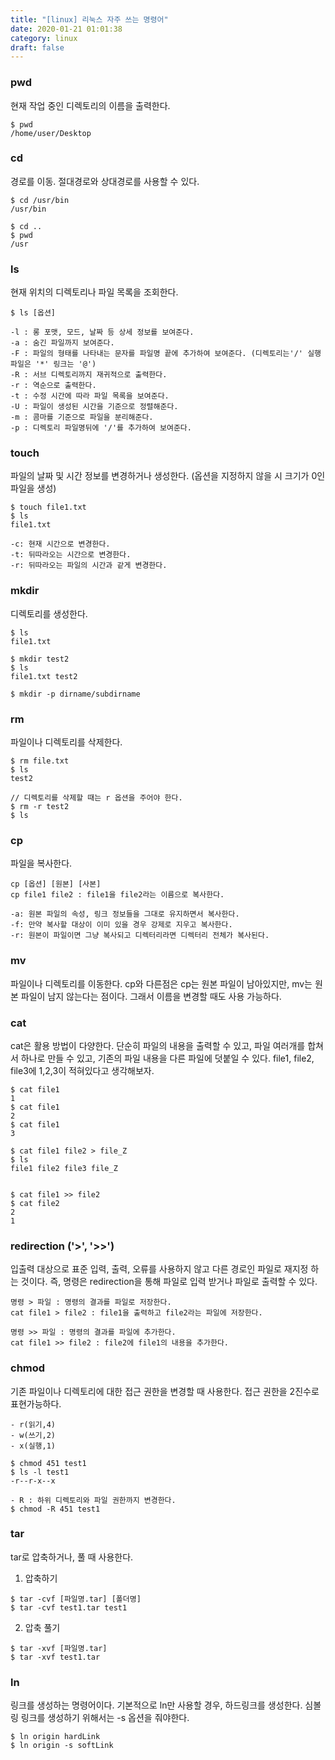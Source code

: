 ```yaml
---
title: "[linux] 리눅스 자주 쓰는 명령어"
date: 2020-01-21 01:01:38
category: linux
draft: false
---
```


### pwd
현재 작업 중인 디렉토리의 이름을 출력한다.

```
$ pwd
/home/user/Desktop
```

### cd
경로를 이동. 절대경로와 상대경로를 사용할 수 있다.

```
$ cd /usr/bin
/usr/bin

$ cd ..
$ pwd
/usr
```

### ls
현재 위치의 디렉토리나 파일 목록을 조회한다.

```
$ ls [옵션]
```

```
-l : 롱 포맷, 모드, 날짜 등 상세 정보를 보여준다.
-a : 숨긴 파일까지 보여준다.
-F : 파일의 형태를 나타내는 문자를 파일명 끝에 추가하여 보여준다. (디렉토리는'/' 실행파일은 '*' 링크는 '@')
-R : 서브 디렉토리까지 재귀적으로 출력한다.
-r : 역순으로 출력한다.
-t : 수정 시간에 따라 파일 목록을 보여준다.
-U : 파일이 생성된 시간을 기준으로 정렬해준다.
-m : 콤마를 기준으로 파일을 분리해준다.
-p : 디렉토리 파일명뒤에 '/'를 추가하여 보여준다.
```

### touch
파일의 날짜 및 시간 정보를 변경하거나 생성한다. (옵션을 지정하지 않을 시 크기가 0인 파일을 생성)

```
$ touch file1.txt
$ ls
file1.txt
```

```
-c: 현재 시간으로 변경한다.
-t: 뒤따라오는 시간으로 변경한다.
-r: 뒤따라오는 파일의 시간과 같게 변경한다.
```

### mkdir
디렉토리를 생성한다.

```
$ ls
file1.txt

$ mkdir test2
$ ls
file1.txt test2

$ mkdir -p dirname/subdirname
```

### rm
파일이나 디렉토리를 삭제한다.

```
$ rm file.txt
$ ls
test2

// 디렉토리를 삭제할 때는 r 옵션을 주어야 한다.
$ rm -r test2
$ ls

```

### cp
파일을 복사한다.

```
cp [옵션] [원본] [사본]
cp file1 file2 : file1을 file2라는 이름으로 복사한다.
```

```
-a: 원본 파일의 속성, 링크 정보들을 그대로 유지하면서 복사한다.
-f: 만약 복사할 대상이 이미 있을 경우 강제로 지우고 복사한다.
-r: 원본이 파일이면 그냥 복사되고 디렉터리라면 디렉터리 전체가 복사된다.
```

### mv
파일이나 디렉토리를 이동한다. cp와 다른점은 cp는 원본 파일이 남아있지만, mv는 원본 파일이 남지 않는다는 점이다. 그래서 이름을 변경할 때도 사용 가능하다.

### cat
cat은 활용 방법이 다양한다. 단순히 파일의 내용을 출력할 수 있고, 파일 여러개를 합쳐서 하나로 만들 수 있고, 기존의 파일 내용을 다른 파일에 덧붙일 수 있다. file1, file2, file3에 1,2,3이 적혀있다고 생각해보자.

```
$ cat file1
1
$ cat file1
2
$ cat file1
3

$ cat file1 file2 > file_Z
$ ls
file1 file2 file3 file_Z


$ cat file1 >> file2
$ cat file2
2
1
```

### redirection ('>', '>>')
입출력 대상으로 표준 입력, 출력, 오류를 사용하지 않고 다른 경로인 파일로 재지정 하는 것이다. 즉, 명령은 redirection을 통해 파일로 입력 받거나 파일로 출력할 수 있다.

```
명령 > 파일 : 명령의 결과를 파일로 저장한다.
cat file1 > file2 : file1을 출력하고 file2라는 파일에 저장한다.

명령 >> 파일 : 명령의 결과를 파일에 추가한다.
cat file1 >> file2 : file2에 file1의 내용을 추가한다.
```

### chmod
기존 파일이나 디렉토리에 대한 접근 권한을 변경할 때 사용한다.
접근 권한을 2진수로 표현가능하다.

```
- r(읽기,4)
- w(쓰기,2)
- x(실행,1)

$ chmod 451 test1
$ ls -l test1
-r--r-x--x

- R : 하위 디렉토리와 파일 권한까지 변경한다.
$ chmod -R 451 test1
```

### tar
tar로 압축하거나, 풀 때 사용한다.
1. 압축하기

```
$ tar -cvf [파일명.tar] [폴더명]
$ tar -cvf test1.tar test1
```

2. 압축 풀기

```
$ tar -xvf [파일명.tar]
$ tar -xvf test1.tar
```

### ln
링크를 생성하는 명령어이다. 기본적으로 ln만 사용할 경우, 하드링크를 생성한다.
심볼링 링크를 생성하기 위해서는 -s 옵션을 줘야한다.

```
$ ln origin hardLink
$ ln origin -s softLink
```


